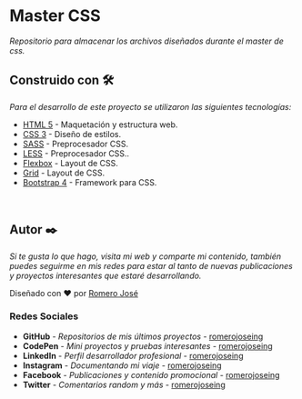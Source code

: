 # Master CSS

_Repositorio para almacenar los archivos diseñados durante el master de css._

## Construido con 🛠️

_Para el desarrollo de este proyecto se utilizaron las siguientes tecnologías:_

* [HTML 5](https://es.wikipedia.org/wiki/HTML) - Maquetación y estructura web.
* [CSS 3](https://es.wikipedia.org/wiki/Hoja_de_estilos_en_cascada) - Diseño de estilos.
* [SASS](https://sass-lang.com/) - Preprocesador CSS.
* [LESS](http://lesscss.org/) - Preprocesador CSS..
* [Flexbox](https://www.w3schools.com/css/css3_flexbox.asp) - Layout de CSS.
* [Grid](https://www.w3schools.com/css/css_grid.asp) - Layout de CSS.
* [Bootstrap 4](https://getbootstrap.com/) - Framework para CSS.

<br>

## Autor ✒️

_Si te gusta lo que hago, visita mi web y comparte mi contenido, también puedes seguirme en mis redes para estar al tanto de nuevas publicaciones y proyectos interesantes que estaré desarrollando._

Diseñado con ❤️ por [Romero José](https://romerojose.com/)

### Redes Sociales

* **GitHub** - *Repositorios de mis últimos proyectos* - [romerojoseing](https://github.com/romerojoseing)
* **CodePen** - *Mini proyectos y pruebas interesantes* - [romerojoseing](https://codepen.io/romerojoseing)
* **LinkedIn** - *Perfil desarrollador profesional* - [romerojoseing](https://www.linkedin.com/in/romerojoseing/)
* **Instagram** - *Documentando mi viaje* - [romerojoseing](https://www.instagram.com/romerojoseing/)
* **Facebook** - *Publicaciones y contenido promocional* - [romerojoseing](https://www.facebook.com/romerojoseing)
* **Twitter** - *Comentarios random y más* - [romerojoseing](https://twitter.com/romerojoseing)